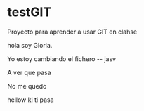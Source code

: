 # testGIT
Proyecto para aprender a usar GIT en clahse

hola soy Gloria.

Yo estoy cambiando el fichero -- jasv

A ver que pasa

No me quedo

hellow ki ti pasa
